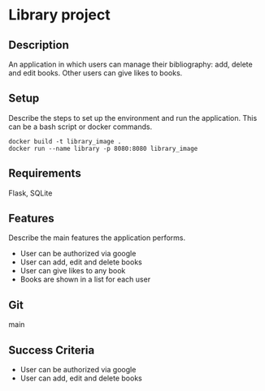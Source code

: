 # Library project

## Description

An application in which users can manage their bibliography: add, delete and edit books. Other users can give likes to books.

## Setup

Describe the steps to set up the environment and run the application. This can be a bash script or docker commands.

```
docker build -t library_image .
docker run --name library -p 8080:8080 library_image
```

## Requirements

Flask, SQLite

## Features

Describe the main features the application performs.

* User can be authorized via google
* User can add, edit and delete books
* User can give likes to any book
* Books are shown in a list for each user 

## Git

main

## Success Criteria

* User can be authorized via google
* User can add, edit and delete books


